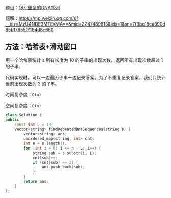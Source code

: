 题目：[187. 重复的DNA序列](https://leetcode-cn.com/problems/repeated-dna-sequences/)

题解：https://mp.weixin.qq.com/s?__biz=MzU4NDE3MTEyMA==&mid=2247489813&idx=1&sn=7f3bc18ca390d85b17655f7164d8e660

## 方法：哈希表+滑动窗口

用一个哈希表统计 s 所有长度为 10 的子串的出现次数，返回所有出现次数超过 1 的子串。

代码实现时，可以一边遍历子串一边记录答案，为了不重复记录答案，我们只统计当前出现次数为 2 的子串。

时间复杂度：`O(n) `

空间复杂度：`O(n)`

```c++
class Solution {
public:
    const int L = 10;
    vector<string> findRepeatedDnaSequences(string s) {
        vector<string> ans;
        unordered_map<string, int> cnt;
        int n = s.length();
        for (int i = 0; i <= n - L; i++) {
            string sub = s.substr(i, L);
            cnt[sub]++;
            if (cnt[sub] == 2) {
                ans.push_back(sub);
            }
        }
        return ans;
    }
};

```